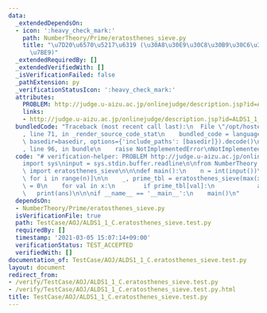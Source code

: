 ```yaml
---
data:
  _extendedDependsOn:
  - icon: ':heavy_check_mark:'
    path: NumberTheory/Prime/eratosthenes_sieve.py
    title: "\u7D20\u6570\u5217\u6319 (\u30A8\u30E9\u30C8\u30B9\u30C6\u30CD\u30B9\u306E\
      \u7BE9)"
  _extendedRequiredBy: []
  _extendedVerifiedWith: []
  _isVerificationFailed: false
  _pathExtension: py
  _verificationStatusIcon: ':heavy_check_mark:'
  attributes:
    PROBLEM: http://judge.u-aizu.ac.jp/onlinejudge/description.jsp?id=ALDS1_1_C
    links:
    - http://judge.u-aizu.ac.jp/onlinejudge/description.jsp?id=ALDS1_1_C
  bundledCode: "Traceback (most recent call last):\n  File \"/opt/hostedtoolcache/Python/3.9.6/x64/lib/python3.9/site-packages/onlinejudge_verify/documentation/build.py\"\
    , line 71, in _render_source_code_stat\n    bundled_code = language.bundle(stat.path,\
    \ basedir=basedir, options={'include_paths': [basedir]}).decode()\n  File \"/opt/hostedtoolcache/Python/3.9.6/x64/lib/python3.9/site-packages/onlinejudge_verify/languages/python.py\"\
    , line 96, in bundle\n    raise NotImplementedError\nNotImplementedError\n"
  code: "# verification-helper: PROBLEM http://judge.u-aizu.ac.jp/onlinejudge/description.jsp?id=ALDS1_1_C\n\
    import sys\ninput = sys.stdin.buffer.readline\n\nfrom NumberTheory.Prime.eratosthenes_sieve\
    \ import eratosthenes_sieve\n\n\ndef main():\n    n = int(input())\n    x = [int(input())\
    \ for i in range(n)]\n\n    _, prime_tbl = eratosthenes_sieve(max(x))\n    ans\
    \ = 0\n    for val in x:\n        if prime_tbl[val]:\n            ans += 1\n \
    \   print(ans)\n\n\nif __name__ == '__main__':\n    main()\n"
  dependsOn:
  - NumberTheory/Prime/eratosthenes_sieve.py
  isVerificationFile: true
  path: TestCase/AOJ/ALDS1_1_C.eratosthenes_sieve.test.py
  requiredBy: []
  timestamp: '2021-03-05 15:07:14+09:00'
  verificationStatus: TEST_ACCEPTED
  verifiedWith: []
documentation_of: TestCase/AOJ/ALDS1_1_C.eratosthenes_sieve.test.py
layout: document
redirect_from:
- /verify/TestCase/AOJ/ALDS1_1_C.eratosthenes_sieve.test.py
- /verify/TestCase/AOJ/ALDS1_1_C.eratosthenes_sieve.test.py.html
title: TestCase/AOJ/ALDS1_1_C.eratosthenes_sieve.test.py
---
```

